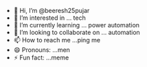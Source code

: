 - 👋 Hi, I’m @beeresh25pujar
- 👀 I’m interested in ... tech
- 🌱 I’m currently learning ... power automation
- 💞️ I’m looking to collaborate on ... automation
- 📫 How to reach me ...ping me
- 😄 Pronouns: ...men
- ⚡ Fun fact: ...meme

<!---
beeresh25pujar/beeresh25pujar is a ✨ special ✨ repository because its `README.md` (this file) appears on your GitHub profile.
You can click the Preview link to take a look at your changes.
--->
